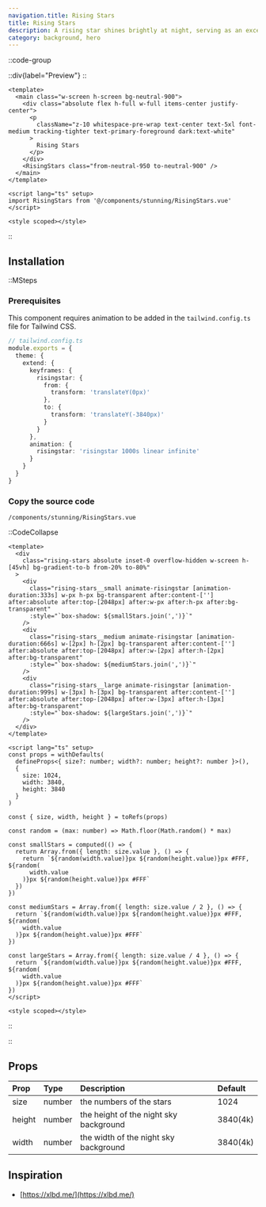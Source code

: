 ```yaml
---
navigation.title: Rising Stars
title: Rising Stars
description: A rising star shines brightly at night, serving as an excellent background, with stars filling your page.
category: background, hero
---
```


::code-group

::div{label="Preview"}
<Playground url="/playground/rising-stars"></Playground>
::

```vue [Code]
<template>
  <main class="w-screen h-screen bg-neutral-900">
    <div class="absolute flex h-full w-full items-center justify-center">
      <p
        className="z-10 whitespace-pre-wrap text-center text-5xl font-medium tracking-tighter text-primary-foreground dark:text-white"
      >
        Rising Stars
      </p>
    </div>
    <RisingStars class="from-neutral-950 to-neutral-900" />
  </main>
</template>

<script lang="ts" setup>
import RisingStars from '@/components/stunning/RisingStars.vue'
</script>

<style scoped></style>
```

::

## Installation

::MSteps

### Prerequisites

This component requires animation to be added in the `tailwind.config.ts` file for Tailwind CSS.

```ts
// tailwind.config.ts
module.exports = {
  theme: {
    extend: {
      keyframes: {
        risingstar: {
          from: {
            transform: 'translateY(0px)'
          },
          to: {
            transform: 'translateY(-3840px)'
          }
        }
      },
      animation: {
        risingstar: 'risingstar 1000s linear infinite'
      }
    }
  }
}
```

### Copy the source code

`/components/stunning/RisingStars.vue`

::CodeCollapse

```vue
<template>
  <div
    class="rising-stars absolute inset-0 overflow-hidden w-screen h-[45vh] bg-gradient-to-b from-20% to-80%"
  >
    <div
      class="rising-stars__small animate-risingstar [animation-duration:333s] w-px h-px bg-transparent after:content-[''] after:absolute after:top-[2048px] after:w-px after:h-px after:bg-transparent"
      :style="`box-shadow: ${smallStars.join(',')}`"
    />
    <div
      class="rising-stars__medium animate-risingstar [animation-duration:666s] w-[2px] h-[2px] bg-transparent after:content-[''] after:absolute after:top-[2048px] after:w-[2px] after:h-[2px] after:bg-transparent"
      :style="`box-shadow: ${mediumStars.join(',')}`"
    />
    <div
      class="rising-stars__large animate-risingstar [animation-duration:999s] w-[3px] h-[3px] bg-transparent after:content-[''] after:absolute after:top-[2048px] after:w-[3px] after:h-[3px] after:bg-transparent"
      :style="`box-shadow: ${largeStars.join(',')}`"
    />
  </div>
</template>

<script lang="ts" setup>
const props = withDefaults(
  defineProps<{ size?: number; width?: number; height?: number }>(),
  {
    size: 1024,
    width: 3840,
    height: 3840
  }
)

const { size, width, height } = toRefs(props)

const random = (max: number) => Math.floor(Math.random() * max)

const smallStars = computed(() => {
  return Array.from({ length: size.value }, () => {
    return `${random(width.value)}px ${random(height.value)}px #FFF, ${random(
      width.value
    )}px ${random(height.value)}px #FFF`
  })
})

const mediumStars = Array.from({ length: size.value / 2 }, () => {
  return `${random(width.value)}px ${random(height.value)}px #FFF, ${random(
    width.value
  )}px ${random(height.value)}px #FFF`
})

const largeStars = Array.from({ length: size.value / 4 }, () => {
  return `${random(width.value)}px ${random(height.value)}px #FFF, ${random(
    width.value
  )}px ${random(height.value)}px #FFF`
})
</script>

<style scoped></style>
```

::

::

## Props

| Prop   | Type   | Description                            | Default  |
| :----- | :----- | :------------------------------------- | :------- |
| size   | number | the numbers of the stars               | 1024     |
| height | number | the height of the night sky background | 3840(4k) |
| width  | number | the width of the night sky background  | 3840(4k) |

## Inspiration

- [https://xlbd.me/](https://xlbd.me/)
